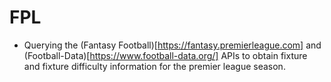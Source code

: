 # FPL

* Querying the (Fantasy Football)[https://fantasy.premierleague.com] and (Football-Data)[https://www.football-data.org/] APIs to obtain fixture and fixture difficulty information for the premier league season.
